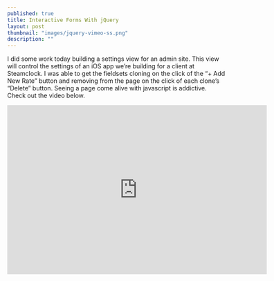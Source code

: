 ```yaml
---
published: true
title: Interactive Forms With jQuery
layout: post
thumbnail: "images/jquery-vimeo-ss.png"
description: ""
---
```


I did some work today building a settings view for an admin site. This view will control the settings of an iOS app we’re building for a client at Steamclock. I was able to get the fieldsets cloning on the click of the “+ Add New Rate” button and removing from the page on the click of each clone’s “Delete” button. Seeing a page come alive with javascript is addictive. Check out the video below.

<div class="container">
    <div class="vendor">
		<iframe src="http://player.vimeo.com/video/72017796?title=0&amp;byline=0&amp;portrait=0&amp;color=ffffff" width="600" height="392" frameborder="0"> </iframe>
	</div>
</div>